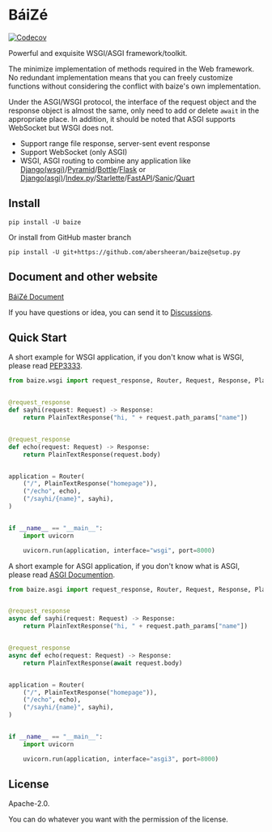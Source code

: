 # BáiZé

[![Codecov](https://img.shields.io/codecov/c/github/abersheeran/baize?style=flat-square)](https://codecov.io/gh/abersheeran/baize)

Powerful and exquisite WSGI/ASGI framework/toolkit.

The minimize implementation of methods required in the Web framework. No redundant implementation means that you can freely customize functions without considering the conflict with baize's own implementation.

Under the ASGI/WSGI protocol, the interface of the request object and the response object is almost the same, only need to add or delete `await` in the appropriate place. In addition, it should be noted that ASGI supports WebSocket but WSGI does not.

- Support range file response, server-sent event response
- Support WebSocket (only ASGI)
- WSGI, ASGI routing to combine any application like [Django(wsgi)](https://docs.djangoproject.com/en/3.0/howto/deployment/wsgi/)/[Pyramid](https://trypyramid.com/)/[Bottle](https://bottlepy.org/)/[Flask](https://flask.palletsprojects.com/) or [Django(asgi)](https://docs.djangoproject.com/en/3.0/howto/deployment/asgi/)/[Index.py](https://index-py.aber.sh/)/[Starlette](https://www.starlette.io/)/[FastAPI](https://fastapi.tiangolo.com/)/[Sanic](https://sanic.readthedocs.io/en/stable/)/[Quart](https://pgjones.gitlab.io/quart/)

## Install

```
pip install -U baize
```

Or install from GitHub master branch

```
pip install -U git+https://github.com/abersheeran/baize@setup.py
```

## Document and other website

[BáiZé Document](https://abersheeran.github.io/baize/)

If you have questions or idea, you can send it to [Discussions](https://github.com/abersheeran/baize/discussions).

## Quick Start

A short example for WSGI application, if you don't know what is WSGI, please read [PEP3333](https://www.python.org/dev/peps/pep-3333/).

```python
from baize.wsgi import request_response, Router, Request, Response, PlainTextResponse


@request_response
def sayhi(request: Request) -> Response:
    return PlainTextResponse("hi, " + request.path_params["name"])


@request_response
def echo(request: Request) -> Response:
    return PlainTextResponse(request.body)


application = Router(
    ("/", PlainTextResponse("homepage")),
    ("/echo", echo),
    ("/sayhi/{name}", sayhi),
)


if __name__ == "__main__":
    import uvicorn

    uvicorn.run(application, interface="wsgi", port=8000)
```

A short example for ASGI application, if you don't know what is ASGI, please read [ASGI Documention](https://asgi.readthedocs.io/en/latest/).

```python
from baize.asgi import request_response, Router, Request, Response, PlainTextResponse


@request_response
async def sayhi(request: Request) -> Response:
    return PlainTextResponse("hi, " + request.path_params["name"])


@request_response
async def echo(request: Request) -> Response:
    return PlainTextResponse(await request.body)


application = Router(
    ("/", PlainTextResponse("homepage")),
    ("/echo", echo),
    ("/sayhi/{name}", sayhi),
)


if __name__ == "__main__":
    import uvicorn

    uvicorn.run(application, interface="asgi3", port=8000)
```

## License

Apache-2.0.

You can do whatever you want with the permission of the license.
